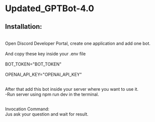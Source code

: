 <h1>Updated_GPTBot-4.0</h1>

<h2>Installation:</h2>
<br>Open Discord Developer Portal, create one application and add one bot. </br>
<br>And copy these key inside your .env file</br>
<br>BOT_TOKEN="BOT_TOKEN"</br>
<br>OPENAI_API_KEY="OPENAI_API_KEY"</br>
  
<br>After that add this bot inside your server where you want to use it.</br>
-Run server using npm run dev in the terminal.


<br>Invocation Command:</br>
 Jus ask your question and wait for result.

